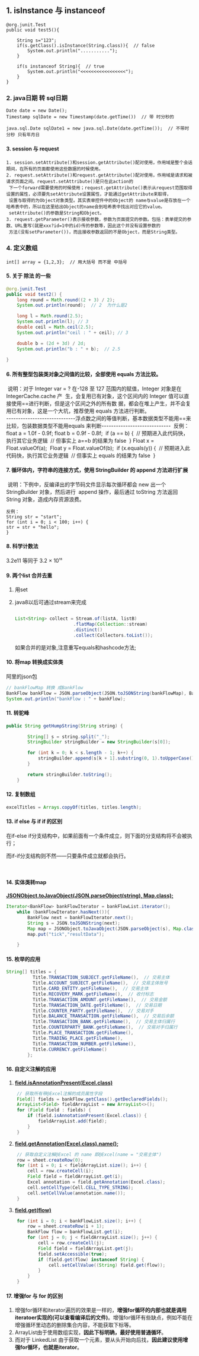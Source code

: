 ## 1. isInstance 与 instanceof

	@org.junit.Test
	public void test5(){
	
	    String s="123";
	    if(s.getClass().isInstance(String.class)){  // false
	        System.out.println("...........");
	    }
	
	    if(s instanceof String){  // true
	        System.out.println("<<<<<<<<<<<<<<<<<");
	    }
	}

### 2. java日期 转 sql日期

	Date date = new Date();
	Timestamp sqlDate = new Timestamp(date.getTime())  // 带 时分秒的
	
	java.sql.Date sqlDate1 = new java.sql.Date(date.getTime());  // 不带时分秒 只有年月日

#### 3. session 与  request
	1. session.setAttribute()和session.getAttribute()配对使用，作用域是整个会话期间，在所有的页面都使用这些数据的时候使用。
 	2. request.setAttribute()和request.getAttribute()配对使用，作用域是请求和被请求页面之间。request.setAttribute()是只在此action的
     下一个forward需要使用的时候使用；request.getAttribute()表示从request范围取得设置的属性，必须要先setAttribute设置属性，才能通过getAttribute来取得，
     设置与取得的为Object对象类型。其实表单控件中的Object的 name与value是存放在一个哈希表中的，所以在这里给出Object的name会到哈希表中找出对应它的value。
     setAttribute()的参数是String和Object。
 	3. request.getParameter()表示接收参数，参数为页面提交的参数。包括：表单提交的参数、URL重写(就是xxx?id=1中的id)传的参数等，因此这个并没有设置参数的
     方法(没有setParameter())，而且接收参数返回的不是Object，而是String类型。

### 4. 定义数组

	int[] array = {1,2,3};  // 用大括号 而不是 中括号

#### 5. 关于 除法 的一些

```java
@org.junit.Test
public void test2() {
	long round = Math.round((2 + 3) / 2);
	System.out.println(round);  // 2  为什么是2

	long l = Math.round(2.5);
	System.out.println(l); // 3
	double ceil = Math.ceil(2.5);
	System.out.println("ceil : " + ceil); // 3

	double b = (2d + 3d) / 2d;
	System.out.println("b : " + b);  // 2.5
    
}
```

#### 6. 所有整型包装类对象之间值的比较，全部使用 equals 方法比较。
​	说明：对于 Integer var = ? 在-128 至 127 范围内的赋值，Integer 对象是在 IntegerCache.cache 产
​	生，会复用已有对象，这个区间内的 Integer 值可以直接使用==进行判断，但是这个区间之外的所有数
​	据，都会在堆上产生，并不会复用已有对象，这是一个大坑，推荐使用 equals 方法进行判断。
​	
  -----------------------------浮点数之间的等值判断，基本数据类型不能用==来比较，包装数据类型不能用equals 来判断-----------------------------
​	反例：
​	 float a = 1.0f - 0.9f;
​	 float b = 0.9f - 0.8f;
​	 if (a == b) {
​	 // 预期进入此代码快，执行其它业务逻辑
​	 // 但事实上 a==b 的结果为 false
​	 }
​	 Float x = Float.valueOf(a);
​	 Float y = Float.valueOf(b);
​	 if (x.equals(y)) {
​	 // 预期进入此代码快，执行其它业务逻辑
​	 // 但事实上 equals 的结果为 false
​	 }
​	 
#### 7. 循环体内，字符串的连接方式，使用 StringBuilder 的 append 方法进行扩展
​	说明：下例中，反编译出的字节码文件显示每次循环都会 new 出一个 StringBuilder 对象，然后进行
​	append 操作，最后通过 toString 方法返回 String 对象，造成内存资源浪费。
​	

	反例：
	String str = "start"; 
	for (int i = 0; i < 100; i++) { 
	str = str + "hello"; 
	}

#### 8.  科学计数法

3.2e11  等同于 3.2 × 10¹¹

#### 9. 两个list 合并去重

1. 用set

2. java8以后可通过stream来完成

   ```java
   
   List<String> collect = Stream.of(listA, listB)
                         .flatMap(Collection::stream)
                         .distinct()
                         .collect(Collectors.toList());
   ```

   如果合并的是对象,注意重写equals和hashcode方法;

#### 10. 将map 转换成实体类

阿里的json包

```java
// bankFlowMap 转换 成BankFlow
BankFlow bankFlow = JSON.parseObject(JSON.toJSONString(bankFlowMap), BankFlow.class);
System.out.println("bankFlow : " + bankFlow);
```

#### 11. 转驼峰

```java
public String getHumpString(String string) {

        String[] s = string.split("_");
        StringBuilder stringBuilder = new StringBuilder(s[0]);

        for (int k = 0; k < s.length - 1; k++) {
            stringBuilder.append(s[k + 1].substring(0, 1).toUpperCase() + s[k + 1].substring(1));
        }

        return stringBuilder.toString();
    }
```



#### 12. 复制数组

```java
excelTitles = Arrays.copyOf(titles, titles.length);
```



#### 13. if else 与 if if 的区别

在if-else if分支结构中，如果前面有一个条件成立，则下面的分支结构将不会被执行；

而if-if分支结构则不然——只要条件成立就都会执行。

​	

#### 14. 实体类转map

<u>**JSONObject.toJavaObject(JSON.parseObject(string), Map.class);**</u>

```java
Iterator<BankFlow> bankFlowIterator = bankFlowList.iterator();
    while (bankFlowIterator.hasNext()){
        BankFlow next = bankFlowIterator.next();
        String s = JSON.toJSONString(next);
        Map map = JSONObject.toJavaObject(JSON.parseObject(s), Map.class);
        map.put("tick","resultData");

    }
```

#### 15. 枚举的应用

```java
String[] titles = {
          Title.TRANSACTION_SUBJECT.getFileName(),  // 交易主体
          Title.ACCOUNT_SUBJECT.getFileName(),  // 交易主体账号
          Title.CARD_ENTITY.getFileName(),  // 交易主体
          Title.RECOVERY_MARK.getFileName(),  // 收付标志
          Title.TRANSACTION_AMOUNT.getFileName(),  // 交易金额
          Title.TRANSACTION_DATE.getFileName(),  // 交易日期
          Title.COUNTER_PARTY.getFileName(),  // 交易对手
          Title.BALANCE_TRANSACTION.getFileName(),  // 交易后余额
          Title.TRANSACTION_BANK.getFileName(),  // 交易主体归属行
          Title.COUNTERPARTY_BANK.getFileName(),  // 交易对手归属行
          Title.PLACE_TRANSACTION.getFileName(),
          Title.TRADING_PLACE.getFileName(),
          Title.TRANSACTION_NUMBER.getFileName(),
          Title.CURRENCY.getFileName()
        };
```



#### 16. 自定义注解的应用

1. <u>**field.isAnnotationPresent(Excel.class)**</u>

````java
	// 获取所有带@Excel注解的成员属性字段
	Field[] fields = bankFlow.getClass().getDeclaredFields();
	ArrayList<Field> fieldArrayList = new ArrayList<>();
    for (Field field : fields) {
        if (field.isAnnotationPresent(Excel.class)) {
            fieldArrayList.add(field);
        }
    }

````

2. <u>**field.getAnnotation(Excel.class).name();**</u>

````java
    // 获取自定义注解@Excel 的 name 即@Excel(name = "交易主体")
	row = sheet.createRow(0);
    for (int i = 0; i < fieldArrayList.size(); i++) {
        cell = row.createCell(i);
        Field field = fieldArrayList.get(i);
        Excel annotation = field.getAnnotation(Excel.class);
        cell.setCellType(Cell.CELL_TYPE_STRING);
        cell.setCellValue(annotation.name());
    }
````

3. <u>**field.get(flow)**</u>

```java
    for (int i = 0; i < bankFlowList.size(); i++) {
        row = sheet.createRow(i + 1);
        BankFlow flow = bankFlowList.get(i);
        for (int j = 0; j < fieldArrayList.size(); j++) {
            cell = row.createCell(j);
            Field field = fieldArrayList.get(j);
            field.setAccessible(true);
            if (field.get(flow) instanceof String) {
                cell.setCellValue((String) field.get(flow));
            }
        }
    }
```

#### 17. 增强for 与 for 的区别

1. 增强for循环和iterator遍历的效果是一样的，**增强for循环的内部也就是调用iteratoer实现的(可以查看编译后的文件)**。增强for循环有些缺点，例如不能在增强循环里动态的删除集合内容，不能获取下标等。
2. ArrayList由于使用数组实现，**因此下标明确，最好使用普通循环**。
3. 而对于 LinkedList 由于获取一个元素，要从头开始向后找，**因此建议使用增强for循环，也就是iterator**。